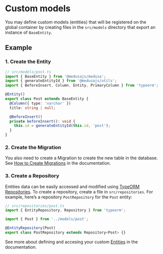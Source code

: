 # Custom models

You may define custom models (entities) that will be registered on the global container by creating files in the `src/models` directory that export an instance of `BaseEntity`.

## Example

### 1. Create the Entity

```ts
// src/models/post.ts
import { BaseEntity } from '@medusajs/medusa';
import { generateEntityId } from '@medusajs/utils';
import { BeforeInsert, Column, Entity, PrimaryColumn } from 'typeorm';

@Entity()
export class Post extends BaseEntity {
  @Column({ type: 'varchar' })
  title: string | null;

  @BeforeInsert()
  private beforeInsert(): void {
    this.id = generateEntityId(this.id, 'post');
  }
}
```

### 2. Create the Migration

You also need to create a Migration to create the new table in the database. See [How to Create Migrations](https://docs.medusajs.com/advanced/backend/migrations/) in the documentation.

### 3. Create a Repository

Entities data can be easily accessed and modified using [TypeORM Repositories](https://typeorm.io/working-with-repository). To create a repository, create a file in `src/repositories`. For example, here’s a repository `PostRepository` for the `Post` entity:

```ts
// src/repositories/post.ts
import { EntityRepository, Repository } from 'typeorm';

import { Post } from '../models/post';

@EntityRepository(Post)
export class PostRepository extends Repository<Post> {}
```

See more about defining and accesing your custom [Entities](https://docs.medusajs.com/advanced/backend/entities/overview) in the documentation.
